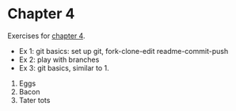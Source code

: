 # Chapter 4

Exercises for [chapter 4](https://info201.github.io/git-basics.html).

* Ex 1: git basics: set up git, fork-clone-edit readme-commit-push
* Ex 2: play with branches
* Ex 3: git basics, similar to 1.

1. Eggs
2. Bacon
3. Tater tots
